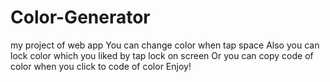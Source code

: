 # Color-Generator
my project of web app
You can change color when tap space
Also you can lock color which you liked by tap lock on screen
Or you can copy code of color when you click to code of color
Enjoy!
